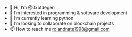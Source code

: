 - 👋 Hi, I’m @0xbtdegen
- 👀 I’m interested in programming & software development 
- 🌱 I’m currently learning python 
- 💞️ I’m looking to collaborate on blockchain projects
- 📫 How to reach me rolandnate1998@gmail.com

<!---
Damiroland/Damiroland is a ✨ special ✨ repository because its `README.md` (this file) appears on your GitHub profile.
You can click the Preview link to take a look at your changes.
--->
